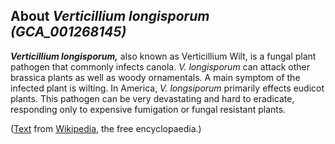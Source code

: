 About *Verticillium longisporum (GCA\_001268145)* 
-------------------------------------------------



***Verticillium longisporum,*** also known as Verticillium Wilt, is a
fungal plant pathogen that commonly infects canola. *V. longisporum* can
attack other brassica plants as well as woody ornamentals. A main
symptom of the infected plant is wilting. In America, *V. longsiporum*
primarily effects eudicot plants. This pathogen can be very devastating
and hard to eradicate, responding only to expensive fumigation or fungal
resistant plants.

([Text](http://en.wikipedia.org/wiki/Verticillium_longisporum) from
[Wikipedia](http://en.wikipedia.org/), the free encyclopaedia.)
